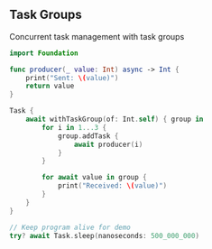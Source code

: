 <!-- METADATA
{
  "title": "Swift Task Groups",
  "tags": [
    "swift",
    "concurrency"
  ],
  "language": "swift"
}
-->

## Task Groups
Concurrent task management with task groups
```swift
import Foundation

func producer(_ value: Int) async -> Int {
    print("Sent: \(value)")
    return value
}

Task {
    await withTaskGroup(of: Int.self) { group in
        for i in 1...3 {
            group.addTask {
                await producer(i)
            }
        }

        for await value in group {
            print("Received: \(value)")
        }
    }
}

// Keep program alive for demo
try? await Task.sleep(nanoseconds: 500_000_000)
```
